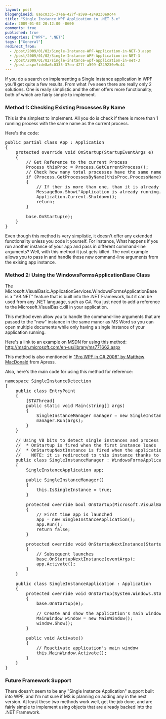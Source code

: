 ```yaml
---
layout: post
blogengineid: 8a6c0335-37ea-427f-a599-4249230e9c44
title: "Single Instance WPF Application in .NET 3.x"
date: 2009-01-02 20:12:00 -0600
comments: true
published: true
categories: ["WPF", ".NET"]
tags: ["General"]
redirect_from: 
  - /post/2009/01/02/Single-Instance-WPF-Application-in-NET-3.aspx
  - /post/2009/01/02/Single-Instance-WPF-Application-in-NET-3
  - /post/2009/01/02/single-instance-wpf-application-in-net-3
  - /post.aspx?id=8a6c0335-37ea-427f-a599-4249230e9c44
---
```

<!-- more -->

If you do a search on implementing a Single Instance application in WPF you'll get quite a few results. From what I've seen there are really only 2 solutions. One is really simplistic and the other offers more functionality; both of which are fairly simple to implement.
<h3>Method 1: Checking Existing Processes By Name</h3>

This is the simplest to implement. All you do is check if there is more than 1 running process with the same name as the current process.

Here's the code:
<pre class="brush: c-sharp; first-line: 1; tab-size: 4; toolbar: false; ">public partial class App : Application
{
    protected override void OnStartup(StartupEventArgs e)
    {
        // Get Reference to the current Process
        Process thisProc = Process.GetCurrentProcess();
        // Check how many total processes have the same name as the current one
        if (Process.GetProcessesByName(thisProc.ProcessName).Length > 1)
        {
            // If ther is more than one, than it is already running.
            MessageBox.Show("Application is already running.");
            Application.Current.Shutdown();
            return;
        }

        base.OnStartup(e);
    }
}</pre>

Even though this method is very simplistic, it doesn't offer any extended functionality unless you code it yourself. For instance, What happens if you run another instance of your app and pass in different command-line arguments? Well, with this method it just gets killed. The next example allows you to pass in and handle those new command-line arguments from the exising app instance.
<h3>Method 2: Using the WindowsFormsApplicationBase Class</h3>

The Microsoft.VisualBasic.ApplicationServices.WindowsFormsApplicationBase is a "VB.NET" feature that is built into the .NET Framework, but it can be used from any .NET language, such as C#. You just need to add a reference to the Microsoft.VisualBasic.dll in your application.

This method even allow you to handle the command-line arguments that are passed to the "new" instance in the same manor as MS Word so you can open multiple documents while only having a single instance of your application running.

Here's a link to an example on MSDN for using this method: <a href="http://msdn.microsoft.com/en-us/library/ms771662.aspx">http://msdn.microsoft.com/en-us/library/ms771662.aspx</a>

This method is also mentioned in <a title="&quot;Pro WPF in C# 2008&quot; by Matthew MacDonald" href="http://www.amazon.com/Pro-WPF-2008-Presentation-Professionals/dp/1590599551?&amp;camp=212361&amp;linkCode=wey&amp;tag=pietschsoft-20&amp;creative=380729" target="_blank">"Pro WPF in C# 2008" by Matthew MacDonald</a> from Apress. 

Also, here's the main code for using this method for reference:
<pre class="brush: c-sharp; first-line: 1; tab-size: 4; toolbar: false; ">namespace SingleInstanceDetection
{
    public class EntryPoint
    {
        [STAThread]
        public static void Main(string[] args)
        {
            SingleInstanceManager manager = new SingleInstanceManager();
            manager.Run(args);
        }
    }

    // Using VB bits to detect single instances and process accordingly:
    //  * OnStartup is fired when the first instance loads
    //  * OnStartupNextInstance is fired when the application is re-run again
    //    NOTE: it is redirected to this instance thanks to IsSingleInstance
    public class SingleInstanceManager : WindowsFormsApplicationBase
    {
        SingleInstanceApplication app;

        public SingleInstanceManager()
        {
            this.IsSingleInstance = true;
        }

        protected override bool OnStartup(Microsoft.VisualBasic.ApplicationServices.StartupEventArgs e)
        {
            // First time app is launched
            app = new SingleInstanceApplication();
            app.Run();
            return false;
        }

        protected override void OnStartupNextInstance(StartupNextInstanceEventArgs eventArgs)
        {
            // Subsequent launches
            base.OnStartupNextInstance(eventArgs);
            app.Activate();
        }
    }

    public class SingleInstanceApplication : Application
    {
        protected override void OnStartup(System.Windows.StartupEventArgs e)
        {
            base.OnStartup(e);

            // Create and show the application's main window
            MainWindow window = new MainWindow();
            window.Show();
        }

        public void Activate()
        {
            // Reactivate application's main window
            this.MainWindow.Activate();
        }
    }
}</pre>
<h3>Future Framework Support</h3>

There doesn't seem to be any "Single Instance Application" support built into WPF, and I'm not sure if MS is planning on adding any in the next version. At least these two methods work well, get the job done, and are fairly simple to implement using objects that are already backed into the .NET Framework.

